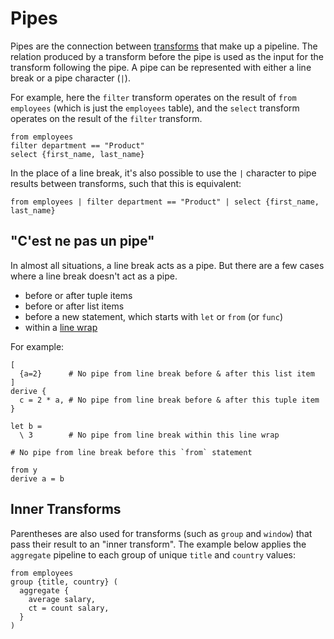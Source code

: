 # Pipes

Pipes are the connection between [transforms](../stdlib/transforms/) that make
up a pipeline. The relation produced by a transform before the pipe is used as
the input for the transform following the pipe. A pipe can be represented with
either a line break or a pipe character (`|`).

For example, here the `filter` transform operates on the result of
`from employees` (which is just the `employees` table), and the `select`
transform operates on the result of the `filter` transform.

```prql
from employees
filter department == "Product"
select {first_name, last_name}
```

In the place of a line break, it's also possible to use the `|` character to
pipe results between transforms, such that this is equivalent:

```prql
from employees | filter department == "Product" | select {first_name, last_name}
```

## "C'est ne pas un pipe"

In almost all situations, a line break acts as a pipe. But there are a few cases
where a line break doesn't act as a pipe.

- before or after tuple items
- before or after list items
- before a new statement, which starts with `let` or `from` (or `func`)
- within a [line wrap](./operators.md#wrapping-lines)

For example:

```prql
[
  {a=2}      # No pipe from line break before & after this list item
]
derive {
  c = 2 * a, # No pipe from line break before & after this tuple item
}
```

```prql
let b =
  \ 3        # No pipe from line break within this line wrap

# No pipe from line break before this `from` statement

from y
derive a = b
```

## Inner Transforms

<!-- TODO: I don't think this really fits here -->

Parentheses are also used for transforms (such as `group` and `window`) that
pass their result to an "inner transform". The example below applies the
`aggregate` pipeline to each group of unique `title` and `country` values:

```prql
from employees
group {title, country} (
  aggregate {
    average salary,
    ct = count salary,
  }
)
```
